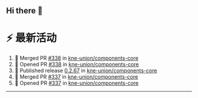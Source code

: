 ## Hi there 👋

<!--

**Here are some ideas to get you started:**

🙋‍♀️ A short introduction - what is your organization all about?
🌈 Contribution guidelines - how can the community get involved?
👩‍💻 Useful resources - where can the community find your docs? Is there anything else the community should know?
🍿 Fun facts - what does your team eat for breakfast?
🧙 Remember, you can do mighty things with the power of [Markdown](https://docs.github.com/github/writing-on-github/getting-started-with-writing-and-formatting-on-github/basic-writing-and-formatting-syntax)
-->


# ⚡ 最新活动

<!--START_SECTION:activity-->
1. 🎉 Merged PR [#338](https://github.com/kne-union/components-core/pull/338) in [kne-union/components-core](https://github.com/kne-union/components-core)
2. 💪 Opened PR [#338](https://github.com/kne-union/components-core/pull/338) in [kne-union/components-core](https://github.com/kne-union/components-core)
3. 🚀 Published release [0.2.67](https://github.com/kne-union/components-core/releases/tag/0.2.67) in [kne-union/components-core](https://github.com/kne-union/components-core)
4. 🎉 Merged PR [#337](https://github.com/kne-union/components-core/pull/337) in [kne-union/components-core](https://github.com/kne-union/components-core)
5. 💪 Opened PR [#337](https://github.com/kne-union/components-core/pull/337) in [kne-union/components-core](https://github.com/kne-union/components-core)
<!--END_SECTION:activity-->

---
